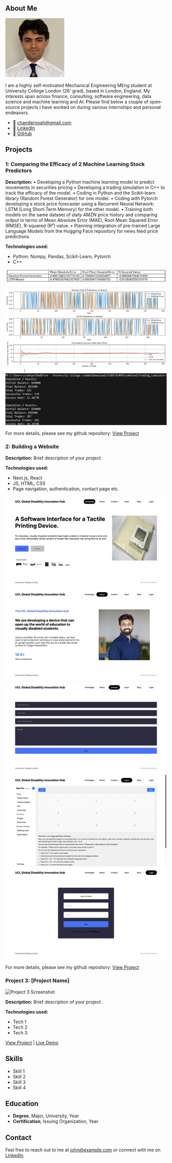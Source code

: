 ## About Me

![Linkedin Headshot](giterally_images/Linkedin_headshot.jpeg)

I am a highly self-motivated Mechanical Engineering MEng student at University College London (26' grad), based in London, England. My interests span across finance, consulting, software engineering, data science and machine learning and AI. Please find below a couple of open-source projects I have worked on during various internships and personal endeavors.

- 📧 chandernoah@gmail.com
- 💼 [LinkedIn](https://www.linkedin.com/in/noah-chander-014b52250/)
- 🐙 [GitHub](https://github.com/Giterally)

## Projects

### 1: Comparing the Efficacy of 2 Machine Learning Stock Predictors

**Description:**
• Developing a Python machine learning model to predict movements in securities pricing
• Developing a trading simulation in C++ to track the efficacy of the model.
• Coding in Python and the Scikit-learn library (Random Forest Generator) for one model.
• Coding with Pytorch developing a stock price forecaster using a Recurrent Neural Network: LSTM (Long Short-Term Memory) for the other model.
• Training both models on the same dataset of daily AMZN price history and comparing output in terms of Mean Absolute Error (MAE), Root Mean Squared Error (RMSE), R-squared (R²) value.
• Planning integration of pre-trained Large Language Models from the Hugging Face repository for news feed price predictions.

**Technologies used:**
- Python: Numpy, Pandas, Scikit-Learn, Pytorch
- C++

![Stock Predictor Output](giterally_images/ML_RES.PNG)

For more details, please see my github repository:
[View Project](https://github.com/Giterally/ML_Stock_Predictor_NWC)

### 2: Building a Website 

**Description:** Brief description of your project.

**Technologies used:**
- Next.js, React
- JS, HTML, CSS
- Page navigation, authentication, contact page etc.

![Homepage](giterally_images/tacilia_homepage.jpeg)
![About](giterally_images/tacilia_about.jpeg)
![Contact](giterally_images/tacilia_contact.jpeg)
![Input](giterally_images/tacilia_input.jpeg)
![Login](giterally_images/tacilia_login.jpeg)

For more details, please see my github repository:
[View Project](https://github.com/Giterally/Tactile_Printing_Software_Interface)

### Project 3: [Project Name]

![Project 3 Screenshot](https://example.com/path/to/project3/screenshot.jpg)

**Description:** Brief description of your project.

**Technologies used:**
- Tech 1
- Tech 2
- Tech 3

[View Project](https://github.com/johndoe/project3) | [Live Demo](https://www.project3demo.com)

## Skills

- Skill 1
- Skill 2
- Skill 3
- Skill 4

## Education

- **Degree**, Major, University, Year
- **Certification**, Issuing Organization, Year

## Contact

Feel free to reach out to me at [john@example.com](mailto:john@example.com) or connect with me on [LinkedIn](https://www.linkedin.com/in/johndoe).
